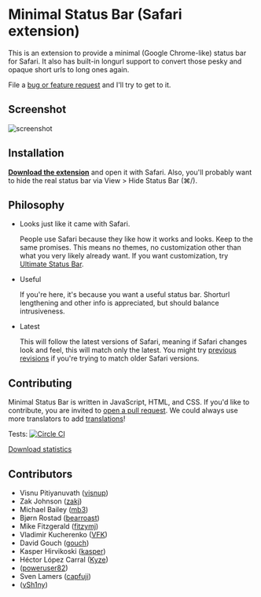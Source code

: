 Minimal Status Bar (Safari extension)
=====================================

This is an extension to provide a minimal (Google Chrome-like) status bar for
Safari. It also has built-in longurl support to convert those pesky and opaque
short urls to long ones again.

File a [bug or feature request][1] and I'll try to get to it.

Screenshot
----------

![screenshot](https://cldup.com/_KsO06MxZt.png)

Installation
------------

**[Download the extension][2]** and open it with Safari. Also, you'll probably want to hide the real status bar via View > Hide Status Bar (⌘/).

Philosophy
----------

 - Looks just like it came with Safari.

   People use Safari because they like how it works and looks. Keep to the same
   promises. This means no themes, no customization other than what you
   very likely already want. If you want customization, try [Ultimate Status
   Bar][3].

 - Useful

   If you're here, it's because you want a useful status bar. Shorturl
   lengthening and other info is appreciated, but should balance
   intrusiveness.

 - Latest

   This will follow the latest versions of Safari, meaning if Safari changes
   look and feel, this will match only the latest. You might try [previous revisions][4]
   if you're trying to match older Safari versions.

Contributing
------------

Minimal Status Bar is written in JavaScript, HTML, and CSS. If you'd like to
contribute, you are invited to [open a pull request][5]. We could always use
more translators to add [translations][6]!

Tests: [![Circle CI](https://circleci.com/gh/visnup/Minimal-Status-Bar.svg?style=svg&circle-token=0f6d76e639b4f584ec551ae593abd713c6c669a9)](https://circleci.com/gh/visnup/Minimal-Status-Bar)

[Download statistics](http://visnup.github.io/Minimal-Status-Bar/downloads)

Contributors
------------

 - Visnu Pitiyanuvath ([visnup](https://github.com/visnup))
 - Zak Johnson ([zakj](https://github.com/zakj))
 - Michael Bailey ([mb3](https://github.com/mb3))
 - Bjørn Rostad ([bearroast](https://github.com/bearroast))
 - Mike Fitzgerald ([fitzymj](https://github.com/fitzymj))
 - Vladimir Kucherenko ([VFK](https://github.com/VFK))
 - David Gouch ([gouch](https://github.com/gouch))
 - Kasper Hirvikoski ([kasper](https://github.com/kasper))
 - Héctor López Carral ([Kyze](https://github.com/Kyze))
 - ([poweruser82](https://github.com/poweruser82))
 - Sven Lamers ([capfuji](https://github.com/capfuji))
 - ([vSh1ny](https://github.com/vSh1ny))

[1]: https://github.com/visnup/Minimal-Status-Bar/issues
[2]: https://github.com/visnup/Minimal-Status-Bar/releases/download/v1.16/Minimal-Status-Bar-1.16.safariextz
[3]: http://ultimatestatusbar.com/
[4]: https://github.com/visnup/Minimal-Status-Bar/releases
[5]: https://github.com/visnup/Minimal-Status-Bar/pulls
[6]: https://github.com/visnup/Minimal-Status-Bar/tree/master/locale
